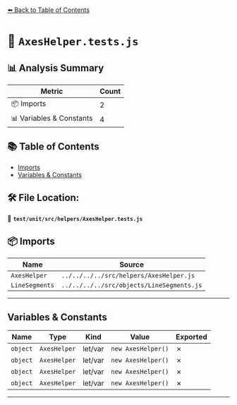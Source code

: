 [⬅️ Back to Table of Contents](../../../../index.md)

# 📄 `AxesHelper.tests.js`

## 📊 Analysis Summary

| Metric | Count |
|--------|-------|
| 📦 Imports | 2 |
| 📊 Variables & Constants | 4 |

## 📚 Table of Contents

- [Imports](#imports)
- [Variables & Constants](#variables-constants)

## 🛠️ File Location:
📂 **`test/unit/src/helpers/AxesHelper.tests.js`**

## 📦 Imports

| Name | Source |
|------|--------|
| `AxesHelper` | `../../../../src/helpers/AxesHelper.js` |
| `LineSegments` | `../../../../src/objects/LineSegments.js` |


---

## Variables & Constants

| Name | Type | Kind | Value | Exported |
|------|------|------|-------|----------|
| `object` | `AxesHelper` | let/var | `new AxesHelper()` | ✗ |
| `object` | `AxesHelper` | let/var | `new AxesHelper()` | ✗ |
| `object` | `AxesHelper` | let/var | `new AxesHelper()` | ✗ |
| `object` | `AxesHelper` | let/var | `new AxesHelper()` | ✗ |


---